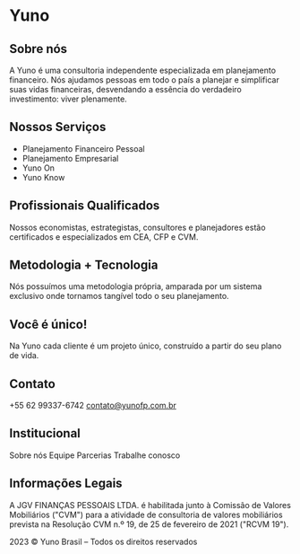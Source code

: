 # Yuno

## Sobre nós

A Yuno é uma consultoria independente especializada em planejamento financeiro. Nós ajudamos pessoas em todo o país a planejar e simplificar suas vidas financeiras, desvendando a essência do verdadeiro investimento: viver plenamente.

## Nossos Serviços

* Planejamento Financeiro Pessoal
* Planejamento Empresarial
* Yuno On
* Yuno Know

## Profissionais Qualificados

Nossos economistas, estrategistas, consultores e planejadores estão certificados e especializados em CEA, CFP e CVM.

## Metodologia + Tecnologia

Nós possuímos uma metodologia própria, amparada por um sistema exclusivo onde tornamos tangível todo o seu planejamento.

## Você é único!

Na Yuno cada cliente é um projeto único, construído a partir do seu plano de vida.

## Contato

+55 62 99337-6742
contato@yunofp.com.br

## Institucional

Sobre nós
Equipe
Parcerias
Trabalhe conosco

## Informações Legais

A JGV FINANÇAS PESSOAIS LTDA. é habilitada junto à Comissão de Valores Mobiliários ("CVM") para a atividade de consultoria de valores mobiliários prevista na Resolução CVM n.º 19, de 25 de fevereiro de 2021 ("RCVM 19").

2023 © Yuno Brasil – Todos os direitos reservados
